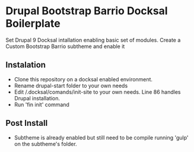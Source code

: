 # Drupal Bootstrap Barrio Docksal Boilerplate
Set Drupal 9 Docksal intallation enabling basic set of modules.
Create a Custom Bootstrap Barrio subtheme and enable it
## Instalation
- Clone this repository on a docksal enabled environment.
- Rename drupal-start folder to your own needs
- Edit /.docksal/comands/init-site to your own needs. Line 86 handles Drupal installation.
- Run 'fin init' command
## Post Install
- Subtheme is already enabled but still need to be compile running 'gulp' on the subtheme's folder.